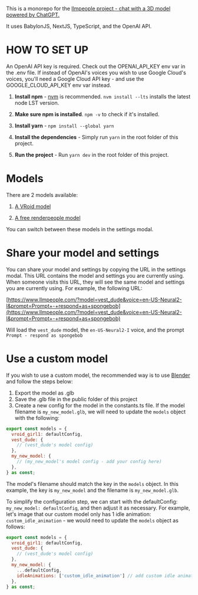 This is a monorepo for the [llmpeople project - chat with a 3D model powered by ChatGPT.](https://www.llmpeople.com/)

It uses BabylonJS, NextJS, TypeScript, and the OpenAI API.

# HOW TO SET UP

An OpenAI API key is required. Check out the OPENAI_API_KEY env var in the .env file. If instead of OpenAI's voices you wish to use Google Cloud's voices, you'll need a Google Cloud API key - and use the GOOGLE_CLOUD_API_KEY env var instead.

1. **Install npm** - [nvm](https://github.com/nvm-sh/nvm#installing-and-updating) is recommended. `nvm install --lts` installs the latest node LST version.

2. **Make sure npm is installed**. `npm -v` to check if it's installed.

3. **Install yarn** - `npm install --global yarn`

4. **Install the dependencies** - Simply run `yarn` in the root folder of this project.

5. **Run the project** - Run `yarn dev` in the root folder of this project.

# Models

There are 2 models available:

1. [A VRoid model](https://vroid.com/en/studio)

2. [A free renderpeople model](https://renderpeople.com/free-3d-people/)

You can switch between these models in the settings modal.

# Share your model and settings

You can share your model and settings by copying the URL in the settings modal. This URL contains the model and settings you are currently using. When someone visits this URL, they will see the same model and settings you are currently using. For example, the following URL:

[https://www.llmpeople.com/?model=vest_dude&voice=en-US-Neural2-I&prompt=Prompt+-+respond+as+spongebob](https://www.llmpeople.com/?model=vest_dude&voice=en-US-Neural2-I&prompt=Prompt+-+respond+as+spongebob)

Will load the `vest_dude` model, the `en-US-Neural2-I` voice, and the prompt `Prompt - respond as spongebob`

# Use a custom model

If you wish to use a custom model, the recommended way is to use [Blender](https://www.blender.org/) and follow the steps below:

1. Export the model as .glb
2. Save the .glb file in the public folder of this project
3. Create a new config for the model in the constants.ts file. If the model filename is `my_new_model.glb`, we will need to update the `models` object with the following:

```javascript
export const models = {
  vroid_girl1: defaultConfig,
  vest_dude: {
    // (vest_dude's model config)
  },
  my_new_model: {
    // (my_new_model's model config - add your config here)
  },
} as const;

```

The model's filename should match the key in the `models` object. In this example, the key is `my_new_model` and the filename is `my_new_model.glb`.

To simplify the configuration step, we can start with the defaultConfig: `my_new_model: defaultConfig`, and then adjust it as necessary. For example, let's image that our custom model only has 1 idle animation: `custom_idle_animation` - we would need to update the `models` object as follows:

```javascript
export const models = {
  vroid_girl1: defaultConfig,
  vest_dude: {
    // (vest_dude's model config)
  },
  my_new_model: {
    ...defaultConfig,
    idleAnimations: ['custom_idle_animation'] // add custom idle animation here.
  },
} as const;

```
